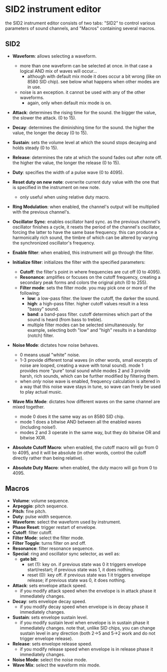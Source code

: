 # SID2 instrument editor

the SID2 instrument editor consists of two tabs: "SID2" to control various parameters of sound channels, and "Macros" containing several macros.

## SID2

- **Waveform**: allows selecting a waveform.
  - more than one waveform can be selected at once. in that case a logical AND mix of waves will occur...
    - although with default mix mode it does occur a bit wrong (like on 8580 SID chip). see below what happens when other modes are in use.
  - noise is an exception. it cannot be used with any of the other waveforms.
    - again, only when default mix mode is on.
- **Attack**: determines the rising time for the sound. the bigger the value, the slower the attack. (0 to 15).
- **Decay**: determines the diminishing time for the sound. the higher the value, the longer the decay (0 to 15).
- **Sustain**: sets the volume level at which the sound stops decaying and holds steady (0 to 15).
- **Release**: determines the rate at which the sound fades out after note off. the higher the value, the longer the release (0 to 15).
- **Duty**: specifies the width of a pulse wave (0 to 4095).
- **Reset duty on new note**: overwrite current duty value with the one that is specified in the instrument on new note.
  - only useful when using relative duty macro.
- **Ring Modulation**: when enabled, the channel's output will be multiplied with the previous channel's.
- **Oscillator Sync**: enables oscillator hard sync. as the previous channel's oscillator finishes a cycle, it resets the period of the channel's oscillator, forcing the latter to have the same base frequency. this can produce a harmonically rich sound, the timbre of which can be altered by varying the synchronized oscillator's frequency.

- **Enable filter**: when enabled, this instrument will go through the filter.
- **Initialize filter**: initializes the filter with the specified parameters:
  - **Cutoff**: the filter's point in where frequencies are cut off (0 to 4095).
  - **Resonance**: amplifies or focuses on the cutoff frequency, creating a secondary peak forms and colors the original pitch (0 to 255).
  - **Filter mode**: sets the filter mode. you may pick one or more of the following:
    - **low**: a low-pass filter. the lower the cutoff, the darker the sound.
    - **high**: a high-pass filter. higher cutoff values result in a less "bassy" sound.
    - **band**: a band-pass filter. cutoff determines which part of the sound is heard (from bass to treble).
    - multiple filter modes can be selected simultaneously. for example, selecting both "low" and "high" results in a bandstop (notch) filter.

- **Noise Mode**: dictates how noise behaves.
  - 0 means usual "white" noise.
  - 1-3 provide different tonal waves (in other words, small excerpts of noise are looped, creating a wave with tonal sound). mode 1 provides more "pure" tonal sound while modes 2 and 3 provide harsh, rich sounds, which can be further modified by filtering them.
  - when *only* noise wave is enabled, frequency calculation is altered in a way that this noise wave stays in tune, so wave can freely be used to play actual music.
- **Wave Mix Mode**: dictates how different waves on the same channel are mixed together.
  - mode 0 does it the same way as on 8580 SID chip.
  - mode 1 does a bitwise AND between all the enabled waves (including noise!).
  - modes 2 and 3 operate in the same way, but they do bitwise OR and bitwise XOR. 

- **Absolute Cutoff Macro**: when enabled, the cutoff macro will go from 0 to 4095, and it will be absolute (in other words, control the cutoff directly rather than being relative).
- **Absolute Duty Macro**: when enabled, the duty macro will go from 0 to 4095.

## Macros

- **Volume**: volume sequence.
- **Arpeggio**: pitch sequence.
- **Pitch**: fine pitch.
- **Duty**: pulse width sequence.
- **Waveform**: select the waveform used by instrument.
- **Phase Reset**: trigger restart of envelope.
- **Cutoff**: filter cutoff.
- **Filter Mode**: select the filter mode.
- **Filter Toggle**: turns filter on and off.
- **Resonance**: filter resonance sequence.
- **Special**: ring and oscillator sync selector, as well as:
  - **gate bit**:
    - set (1): key on. if previous state was 0 it triggers envelope start/restart; if previous state was 1, it does nothing.
    - reset (0): key off. if previous state was 1 it triggers envelope release; if previous state was 0, it does nothing.
- **Attack**: sets envelope attack speed.
  - if you modify attack speed when the envelope is in attack phase it immediately changes.
- **Decay**: sets envelope decay speed.
  - if you modify decay speed when envelope is in decay phase it immediately changes.
- **Sustain**: sets envelope sustain level.
  - if you modify sustain level when envelope is in sustain phase it immediately changes. note that, unlike SID chips, you can change sustain level in any direction (both 2->5 and 5->2 work and do not trigger envelope release).
- **Release**: sets envelope release speed.
  - if you modify release speed when envelope is in release phase it immediately changes.
- **Noise Mode**: select the noise mode.
- **Wave Mix**: select the waveform mix mode.
